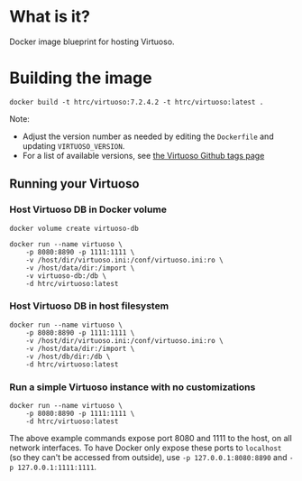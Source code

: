 # What is it?
Docker image blueprint for hosting Virtuoso.

# Building the image

    docker build -t htrc/virtuoso:7.2.4.2 -t htrc/virtuoso:latest .

Note: 
- Adjust the version number as needed by editing the `Dockerfile` and updating `VIRTUOSO_VERSION`.  
- For a list of available versions, see [the Virtuoso Github tags page](https://github.com/openlink/virtuoso-opensource/tags)

## Running your Virtuoso

### Host Virtuoso DB in Docker volume

    docker volume create virtuoso-db

    docker run --name virtuoso \
        -p 8080:8890 -p 1111:1111 \
        -v /host/dir/virtuoso.ini:/conf/virtuoso.ini:ro \
        -v /host/data/dir:/import \
        -v virtuoso-db:/db \
        -d htrc/virtuoso:latest

### Host Virtuoso DB in host filesystem

    docker run --name virtuoso \
        -p 8080:8890 -p 1111:1111 \
        -v /host/dir/virtuoso.ini:/conf/virtuoso.ini:ro \
        -v /host/data/dir:/import \
        -v /host/db/dir:/db \
        -d htrc/virtuoso:latest

### Run a simple Virtuoso instance with no customizations

    docker run --name virtuoso \
        -p 8080:8890 -p 1111:1111 \
        -d htrc/virtuoso:latest

The above example commands expose port 8080 and 1111 to the host, on all network interfaces.
To have Docker only expose these ports to `localhost` (so they can't be accessed from outside), use `-p 127.0.0.1:8080:8890` and `-p 127.0.0.1:1111:1111`.
